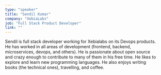 ```yaml
---
type: "speaker"
title: "Sendil Kumar"
company: "XebiaLabs"
job: "Full Stack Product Developer"
link: ""
---
```


Sendil is full stack developer working for Xebialabs on its Devops products. He has worked in all areas of development (frontend, backend, microservices, devops, and others). He is passionate about open source and crazy enough to contribute to many of them in his free time. He likes to explore and learn new programming languages. He also enjoys writing books (the technical ones), travelling, and coffee.